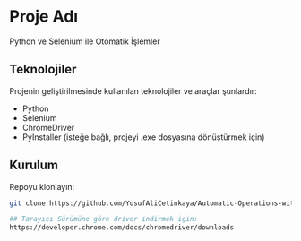 # Proje Adı

Python ve Selenium ile Otomatik İşlemler

## Teknolojiler

Projenin geliştirilmesinde kullanılan teknolojiler ve araçlar şunlardır:

- Python
- Selenium
- ChromeDriver
- PyInstaller (isteğe bağlı, projeyi .exe dosyasına dönüştürmek için)

## Kurulum
Repoyu klonlayın:
   ```sh
   git clone https://github.com/YusufAliCetinkaya/Automatic-Operations-with-Python-and-Selenium.git

## Tarayıcı Sürümüne göre driver indirmek için:
https://developer.chrome.com/docs/chromedriver/downloads

